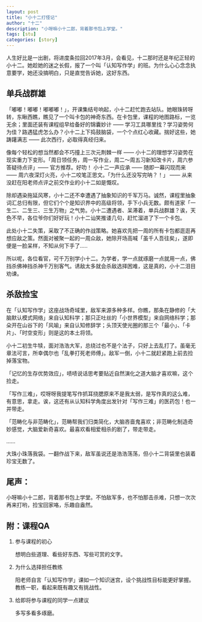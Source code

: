 ```yaml
---
layout: post
title: "小十二打怪记"
author: "十二"
description: "小呀嘛小十二郎，背着那书包上学堂。"
tags: [stu]
categories: [story]
---
```


人生好比是一出剧，将进度条拉回2017年3月，会看见，十二那时还是年纪正轻的小十二。她趁她的迷之长假，报了一个叫「认知写作学」的班。为什么心心念念执意要学，她还没搞明白，只是直觉告诉她，这好东西。

## 单兵战群雄

「嘟嘟！嘟嘟！嘟嘟嘟！」，开课集结号响起，小十二赶忙跑去站队。她眼珠转呀转，东瞅西瞧，瞧见了一个叫卡包的神奇东西。在卡包里，课程的地图路标，一览无余；里面还装有课程组早给备好的锦囊妙计 —— 学习工具哪里找？学习姿势何为佳？路遇猛虎怎么办？小十二上下捣鼓脑袋，一个个点红心收藏。揣好这些，她踌躇满志 —— 此次西行，必取得真经归来。

像每个轻松的想当然都会不巧撞上三次元荆棘一样 —— 小十二的理想学习姿势在现实重力下变形。「周日领任务，周一写作业，周二～周五习新知改卡片，周六参答疑待点评」—— 官方推荐。好叻！ 小十二一声应承 —— 随即一幕闪现而来 —— 周六夜深灯火亮，小十二咬笔正思文。「为什么还没写完呐？！」 —— 从来没赶在阳老师点评之前交作业的小十二如是慨叹。

除却遇染拖延风寒，小十二还不幸遭遇了抽象知识的千军万马。诚然，课程里抽象词汇总归有限，但它们个个是知识界中的高级将领，手下小兵无数。颇有道家「一生二、二生三、三生万物」之气势。小十二遭遇者、呆滞着，单兵战群雄？诶，天色不早，各位爷你们好好玩！小十二讪笑推诿几句，赶忙溜进了下一个卡包。

此处小十二失策，采取了不正确的作战策略。她喜欢先把一周的所有卡包都逛逛再想应敌之策。然面对被聚一起的一周众敌，她除开场高喊「虽千人吾往矣」，遂即便是一脸呆样，不知从何下手了.....

所以呢，各位看官，可千万别学小十二。为学者，学一点就琢磨一点就用一点，佛挡杀佛神挡杀神千万别客气。诱敌太多就会杀敌选择困难，这是真的，小十二泪目劝谏。

## 杀敌捡宝
在「认知写作学」这座战场奇域里，敌军来源多种多样。你瞧，那条在静修的「大脑默认模式网络」来自认知科学；那只正吐丝的「小世界模型」来自网络科学；那朵开在山谷下的「风喻」来自认知修辞学；头顶天使光圈的那三个「最小」、「卡片」、「时空变形」则是这的本土将领。

小十二初生牛犊，面对浩浩大军，总绕过也不是个法子，只好上去乱打了。虽毫无章法可言，所幸偶尔也「乱拳打死老师傅」。敌军一倒，小十二就赶紧跑上前去捡掉落宝物。

「记忆的生存优势效应」，啧啧说话思考要贴近自然演化之道大脑才喜欢嘛，这个捡走。

「写作三难」，哎呀呀我提笔写作抓耳挠腮原来不是我太弱，是写作真的这么难，有意思，拿走。诶，这还有从认知科学角度出发针对「写作三难」的医药包！也一并带走。

「范畴化与非范畴化」，范畴帮我们归类简化，大脑吝啬鬼喜欢；非范畴化制造奇妙感觉，大脑爱新奇喜欢。最喜欢看相爱相杀的剧了，带走带走。

……

大珠小珠落我袋。一翻作战下来，敌军虽说还是浩浩荡荡，但小十二背袋里也装着珍宝无数了。

## 尾声：

小呀嘛小十二郎，背着那书包上学堂。不怕敌军多，也不怕那击杀难，只想一次次再来打哟，捡宝回家咯，乐趣自盎然。


## 附：课程QA
		
1. 参与课程的初心

	想明白些道理、看些好东西、写些可赏的文字。
	
2. 为什么选择担任教练

	阳老师自言「认知写作学」课如一个知识迷宫，设个挑战性目标能更好掌握。教练一职，看起来既有趣又有挑战性。

3. 给即将参与课程的同学一点建议

	多写多看多琢磨。


